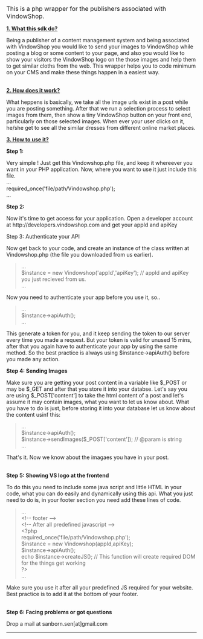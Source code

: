 <p><span style="font-size:16px">This is a php wrapper for the publishers associated with VindowShop.</span></p>

<p><u><strong>1. What this sdk do?</strong></u></p>

<p>Being a publisher of a content management system and being associated with VindowShop you would like to send your images to VindowShop while posting a blog or some content to your page, and also you would like to show your visitors the VindowShop logo on the those images and help them to get similar cloths from the web. This wrapper helps you to code minimum on your CMS and make these things happen in a easiest way.</p>

<p><br />
<u><strong>2. How does it work?</strong></u></p>

<p>What heppens is basically, we take all the image urls exist in a post while you are posting something. After that we run a selection process to select images from them, then show a tiny VindowShop button on your front end, particularly on those selected images. When ever your user clicks on it, he/she get to see all the similar dresses from different online market places.</p>

<p><u><strong>3. How to use it?</strong></u></p>

<p><strong>Step 1:</strong></p>

<p>Very simple ! Just get this Vindowshop.php file, and keep it whereever you want in your PHP application. Now, where you want to use it just include this file.<br />
...<br />
required_once(&#39;file/path/Vindowshop.php&#39;);<br />
...</p>

<p><strong>Step 2:</strong></p>

<p>Now it&#39;s time to get access for your application. Open a developer account at http://developers.vindowshop.com and get your appId and apiKey</p>

<p>Step 3: Authenticate your API</p>

<p>Now get back to your code, and create an instance of the class written at Vindowshop.php (the file you downloaded from us earlier).</p>

<blockquote>
<p>...<br />
$instance = new Vindowshop(&#39;appId&#39;,&#39;apiKey&#39;); // appId and apiKey you just recieved from us.<br />
...</p>
</blockquote>

<p>Now you need to authenticate your app before you use it, so..</p>

<blockquote>
<p>...<br />
$instance-&gt;apiAuth();<br />
...</p>
</blockquote>

<p>This generate a token for you, and it keep sending the token to our server every time you made a request. But your token is valid for unused 15 mins, after that you again have to authenticate your app by using the same method. So the best practice is always using $instance-&gt;apiAuth() before you made any action.</p>

<p><strong>Step 4: Sending Images</strong></p>

<p>Make sure you are getting your post content in a variable like $_POST or may be $_GET and after that you store it into your databse. Let&#39;s say you are using $_POST[&#39;content&#39;] to take the html content of a post and let&#39;s assume it may contain images, what you want to let us know about. What you have to do is just, before storing it into your database let us know about the content usinf this:</p>

<blockquote>
<p>...<br />
$instance-&gt;apiAuth();<br />
$instance-&gt;sendImages($_POST[&#39;content&#39;]); // @param is string<br />
...</p>
</blockquote>

<p>That&#39;s it. Now we know about the imagaes you have in your post.</p>

<p><br />
<strong>Step 5: Showing VS logo at the frontend</strong></p>

<p>To do this you need to include some java script and little HTML in your code, what you can do easily and dynamically using this api. What you just need to do is, in your footer section you need add these lines of code.</p>

<blockquote>
<p>...<br />
&lt;!-- footer --&gt;<br />
&lt;!-- After all predefined javascript --&gt;<br />
&lt;?php<br />
required_once(&#39;file/path/Vindowshop.php&#39;);<br />
$instance = new Vindowshop(appId,apiKey);<br />
$instance-&gt;apiAuth();<br />
echo $instance-&gt;createJS(); // This function will create required DOM for the things get working<br />
?&gt;<br />
...</p>
</blockquote>

<p>Make sure you use it after all your predefined JS required for your website. Best practice is to add it at the bottom of your footer.</p>

<p><br />
<strong>Step 6: Facing problems or got questions</strong></p>

<p>Drop a mail at sanborn.sen[at]gmail.com</p>

<hr />
<p>&nbsp;</p>
